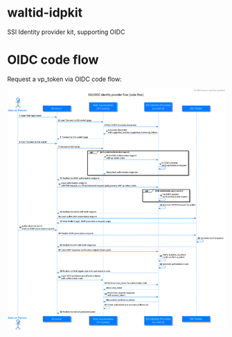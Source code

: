 # waltid-idpkit
SSI Identity provider kit, supporting OIDC

# OIDC code flow

Request a vp_token via OIDC code flow:

![SIOP/OIDC code flow](./siop-oidc-code-flow.png)
